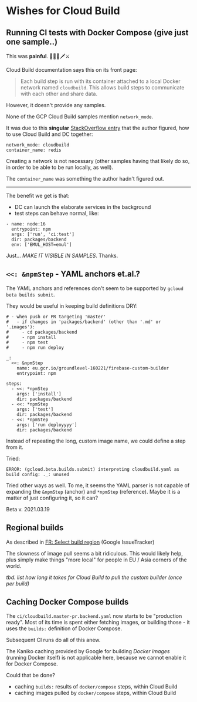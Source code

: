 # Wishes for Cloud Build


## Running CI tests with Docker Compose (give just one sample..)

This was **painful**. 🥊👿👹🗡⚔️

Cloud Build documentation says this on its front page:

>Each build step is run with its container attached to a local Docker network named `cloudbuild`. This allows build steps to communicate with each other and share data.

However, it doesn't provide any samples.

None of the GCP Cloud Build samples mention `network_mode`.

It was due to this **singular** [StackOverflow entry](https://stackoverflow.com/a/57835293/14455) that the author figured, how to use Cloud Build and DC together:

```
network_mode: cloudbuild
container_name: redis
```

Creating a network is not necessary (other samples having that likely do so, in order to be able to be run locally, as well).

The `container_name` was something the author hadn't figured out.

---

The benefit we get is that:

- DC can launch the elaborate services in the background
- test steps can behave normal, like:

```
- name: node:16
  entrypoint: npm
  args: ['run', 'ci:test']
  dir: packages/backend
  env: ['EMUL_HOST=emul']
```

Just... *MAKE IT VISIBLE IN SAMPLES*. Thanks.



## `<<: &npmStep` - YAML anchors et.al.?

The YAML anchors and references don't seem to be supported by `gcloud beta builds submit`.

They would be useful in keeping build definitions DRY:


```
# - when push or PR targeting 'master'
#   - if changes in 'packages/backend' (other than '.md' or '.images'):
#     - cd packages/backend
#     - npm install
#     - npm test
#     - npm run deploy

_:
  <<: &npmStep
    name: eu.gcr.io/groundlevel-160221/firebase-custom-builder
    entrypoint: npm

steps:
  - <<: *npmStep
    args: ['install']
    dir: packages/backend
  - <<: *npmStep
    args: ['test']
    dir: packages/backend
  - <<: *npmStep
    args: ['run deployyyy']
    dir: packages/backend
```

Instead of repeating the long, custom image name, we could define a step from it.

Tried:

```
ERROR: (gcloud.beta.builds.submit) interpreting cloudbuild.yaml as build config: ._: unused
```

Tried other ways as well. To me, it seems the YAML parser is not capable of expanding the `&npmStep` (anchor) and `*npmStep` (reference). Maybe it is a matter of just configuring it, so it can? 

Beta v. 2021.03.19


## Regional builds

As described in [FR: Select build region](https://issuetracker.google.com/issues/63480105) (Google IssueTracker)

The slowness of image pull seems a bit ridiculous. This would likely help, plus simply make things "more local" for people in EU / Asia corners of the world.

*tbd. list how long it takes for Cloud Build to pull the custom builder (once per build)*


## Caching Docker Compose builds

The `ci/cloudbuild.master-pr.backend.yaml` now starts to be "production ready". Most of its time is spent either fetching images, or building those - it uses the `builds:` definition of Docker Compose.

Subsequent CI runs do all of this anew. 

The Kaniko caching provided by Google for building *Docker images* (running Docker itself) is not applicable here, because we cannot enable it for Docker Compose.

Could that be done?

- caching `builds:` results of `docker/compose` steps, within Cloud Build
- caching images pulled by `docker/compose` steps, within Cloud Build 

